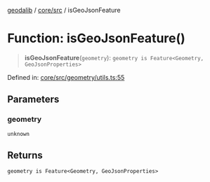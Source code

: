 [geodalib](../../../modules.md) / [core/src](../index.md) / isGeoJsonFeature

# Function: isGeoJsonFeature()

> **isGeoJsonFeature**(`geometry`): `geometry is Feature<Geometry, GeoJsonProperties>`

Defined in: [core/src/geometry/utils.ts:55](https://github.com/GeoDaCenter/geoda-lib/blob/9716a45cca9cf3b644d6187deeb842d47f2b7a3a/js/packages/core/src/geometry/utils.ts#L55)

## Parameters

### geometry

`unknown`

## Returns

`geometry is Feature<Geometry, GeoJsonProperties>`
